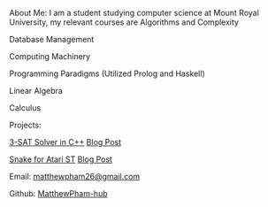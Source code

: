 About Me: I am a student studying computer science at Mount Royal University, my relevant courses are 
Algorithms and Complexity

Database Management

Computing Machinery 

Programming Paradigms (Utilized Prolog and Haskell)

Linear Algebra

Calculus

Projects:

[3-SAT Solver in C++](https://github.com/MatthewPham-hub/3-SAT-Solver) [Blog Post](https://matthewpham-hub.github.io/posts/3-sat/)

[Snake for Atari ST](https://drive.google.com/file/d/1fAjvW5q3LlRVrmhHoUZj5cTk5omcSDfJ/view?usp=sharing) [Blog Post](https://matthewpham-hub.github.io/posts/snake/)

Email: matthewpham26@gmail.com


Github: [MatthewPham-hub](https://github.com/MatthewPham-hub)
